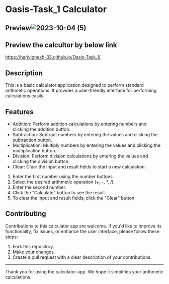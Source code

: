 # Oasis-Task_1  Calculator

## Preview![2023-10-04 (5)](https://github.com/Harivignesh-33/Oasis-Task_1/assets/131459225/b8582327-78a7-435d-b57a-841a0aa043a4)

## Preview the calcultor by below link
https://harivignesh-33.github.io/Oasis-Task_1/



## Description
This is a basic calculator application designed to perform standard arithmetic operations. It provides a user-friendly interface for performing calculations easily.

## Features
- Addition: Perform addition calculations by entering numbers and clicking the addition button.
- Subtraction: Subtract numbers by entering the values and clicking the subtraction button.
- Multiplication: Multiply numbers by entering the values and clicking the multiplication button.
- Division: Perform division calculations by entering the values and clicking the division button.
- Clear: Clear the input and result fields to start a new calculation.


1. Enter the first number using the number buttons.
2. Select the desired arithmetic operation (+, -, *, /).
3. Enter the second number.
4. Click the "Calculate" button to see the result.
5. To clear the input and result fields, click the "Clear" button.


## Contributing
Contributions to this calculator app are welcome. If you'd like to improve its functionality, fix issues, or enhance the user interface, please follow these steps:

1. Fork this repository.
2. Make your changes.
3. Create a pull request with a clear description of your contributions.

---

Thank you for using the calculator app. We hope it simplifies your arithmetic calculations.



